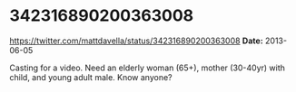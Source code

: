 # 342316890200363008
https://twitter.com/mattdavella/status/342316890200363008
**Date:** 2013-06-05

Casting for a video. Need an elderly woman (65+), mother (30-40yr) with child, and young adult male. Know anyone?
